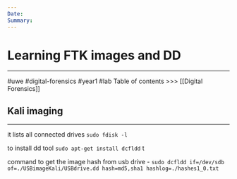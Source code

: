 ```yaml
---
Date: 
Summary:
---
```

#  Learning FTK images and DD
---

#uwe #digital-forensics #year1 #lab
Table of contents >>> [[Digital Forensics]]

## Kali imaging
---
it lists all connected drives
`sudo fdisk -l` 

to install dd tool
`sudo apt-get install dcfldd` t

command to get the image hash from usb drive -
`sudo dcfldd if=/dev/sdb of=./USBimageKali/USBdrive.dd hash=md5,sha1 hashlog=./hashes1_0.txt`